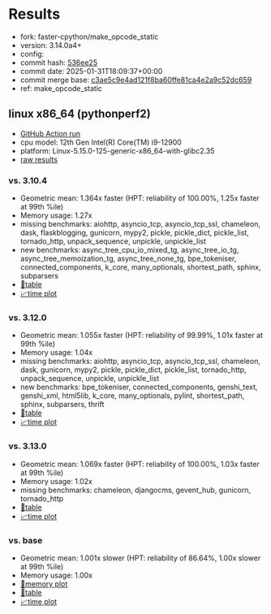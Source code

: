 # Results

- fork: faster-cpython/make_opcode_static
- version: 3.14.0a4+
- config: 
- commit hash: [536ee25](https://github.com/faster%2dcpython/cpython/commit/536ee25)
- commit date: 2025-01-31T18:09:37+00:00
- commit merge base: [c3ae5c9e4ad121f8ba60ffe81ca4e2a9c52dc659](https://github.com/python/cpython/commit/c3ae5c9e4ad121f8ba60ffe81ca4e2a9c52dc659)
- ref: make_opcode_static

## linux x86_64 (pythonperf2)

- [GitHub Action run](https://github.com/faster-cpython/benchmarking/actions/runs/13087833043)
- cpu model: 12th Gen Intel(R) Core(TM) i9-12900
- platform: Linux-5.15.0-125-generic-x86_64-with-glibc2.35
- [raw results](bm-20250131-pythonperf2-x86_64-faster%252dcpython-make_opcode_static-3.14.0a4%2B-536ee25.json)

### vs. 3.10.4

- Geometric mean: 1.364x faster (HPT: reliability of 100.00%, 1.25x faster at 99th %ile)
- Memory usage: 1.27x
- missing benchmarks: aiohttp, asyncio_tcp, asyncio_tcp_ssl, chameleon, dask, flaskblogging, gunicorn, mypy2, pickle, pickle_dict, pickle_list, tornado_http, unpack_sequence, unpickle, unpickle_list
- new benchmarks: async_tree_cpu_io_mixed_tg, async_tree_io_tg, async_tree_memoization_tg, async_tree_none_tg, bpe_tokeniser, connected_components, k_core, many_optionals, shortest_path, sphinx, subparsers
- [📄table](bm-20250131-pythonperf2-x86_64-faster%252dcpython-make_opcode_static-3.14.0a4%2B-536ee25-vs-3.10.4.md)
- [📈time plot](bm-20250131-pythonperf2-x86_64-faster%252dcpython-make_opcode_static-3.14.0a4%2B-536ee25-vs-3.10.4.svg)

### vs. 3.12.0

- Geometric mean: 1.055x faster (HPT: reliability of 99.99%, 1.01x faster at 99th %ile)
- Memory usage: 1.04x
- missing benchmarks: aiohttp, asyncio_tcp, asyncio_tcp_ssl, chameleon, dask, gunicorn, mypy2, pickle, pickle_dict, pickle_list, tornado_http, unpack_sequence, unpickle, unpickle_list
- new benchmarks: bpe_tokeniser, connected_components, genshi_text, genshi_xml, html5lib, k_core, many_optionals, pylint, shortest_path, sphinx, subparsers, thrift
- [📄table](bm-20250131-pythonperf2-x86_64-faster%252dcpython-make_opcode_static-3.14.0a4%2B-536ee25-vs-3.12.0.md)
- [📈time plot](bm-20250131-pythonperf2-x86_64-faster%252dcpython-make_opcode_static-3.14.0a4%2B-536ee25-vs-3.12.0.svg)

### vs. 3.13.0

- Geometric mean: 1.069x faster (HPT: reliability of 100.00%, 1.03x faster at 99th %ile)
- Memory usage: 1.02x
- missing benchmarks: chameleon, djangocms, gevent_hub, gunicorn, tornado_http
- [📄table](bm-20250131-pythonperf2-x86_64-faster%252dcpython-make_opcode_static-3.14.0a4%2B-536ee25-vs-3.13.0.md)
- [📈time plot](bm-20250131-pythonperf2-x86_64-faster%252dcpython-make_opcode_static-3.14.0a4%2B-536ee25-vs-3.13.0.svg)

### vs. base

- Geometric mean: 1.001x slower (HPT: reliability of 86.64%, 1.00x slower at 99th %ile)
- Memory usage: 1.00x
- [🧠memory plot](bm-20250131-pythonperf2-x86_64-faster%252dcpython-make_opcode_static-3.14.0a4%2B-536ee25-vs-base-mem.svg)
- [📄table](bm-20250131-pythonperf2-x86_64-faster%252dcpython-make_opcode_static-3.14.0a4%2B-536ee25-vs-base.md)
- [📈time plot](bm-20250131-pythonperf2-x86_64-faster%252dcpython-make_opcode_static-3.14.0a4%2B-536ee25-vs-base.svg)

